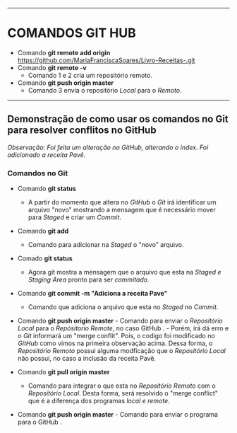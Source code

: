 ---------------------------------------------------------------------------------

# COMANDOS GIT HUB 

- Comando **git remote add origin** https://github.com/MariaFranciscaSoares/Livro-Receitas-.git
- Comando **git remote -v**
    - Comando 1 e 2 cria um repositório remoto.
 - Comando **git push origin master**
   - Comando 3 envia o repositório *Local* para o *Remoto*.


---------------------------------------------------------------------------------

## Demonstração de como usar os comandos no Git para resolver conflitos no GitHub

*Observação: Foi feita um alteração no GitHub, alterando o index. Foi adicionado 
a receita Pavê.*

### Comandos no Git 

 -  Comando **git status**
    - A partir do momento que altera no *GitHub* o *Git* irá identificar um arquivo "novo" mostrando a mensagem que  é necessário mover para *Staged* e criar um *Commit*.
 - Comando **git add**  
      - Comando para adicionar na *Staged* o "novo" arquivo.
 - Comado **git status**
      - Agora git mostra a mensagem que o arquivo que esta na *Staged  e Staging Area* pronto para ser *commitado.*
 - Comando **git commit -m  "Adiciona a receita Pave"**
      - Comando que adiciona o arquivo que esta no *Staged*
         no *Commit.*
 - Comando **git push origin master**
       - Comando para enviar o *Repositório Local* para o *Repósitorio Remote*, no caso GitHub .
       -  Porém, irá dá erro e o *Git* informará um "merge conflit". Pois, o codigo foi  modificado no *GitHub* como vimos na primeira observação acima. Dessa forma, o *Repositório Remoto* possui alguma modficação que o *Reposítório Local* não possui, no caso a inclusão da receita Pavê. 
 - Comando **git pull origin master**
      - Comando para integrar o que esta no *Repositório Remoto* com o *Reposítório Local*. Desta forma, será resolvido o "merge conflict" que é  a  diferença dos programas  *local e remote.* 

 - Comando **git push origin master**
       -  Comando para enviar o programa para o GitHub .















